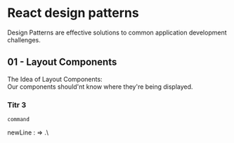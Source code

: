 # React design patterns

Design Patterns are effective solutions to common application development challenges.
 

## 01 - Layout Components
The Idea of Layout Components:\
Our components should'nt know where they're being displayed. 

### Titr 3

`command`

newLine : => .\
